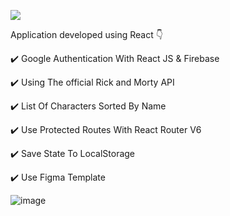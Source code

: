 
![](https://media.giphy.com/media/8EltHsKgMZYHJ8nEON/giphy.gif)

Application developed using React  :point_down:

 :heavy_check_mark: Google Authentication With React JS & Firebase
  <br> 
  
  :heavy_check_mark: Using The official Rick and Morty API
  <br>
  
  :heavy_check_mark: List Of Characters Sorted By Name
  <br>
  
  :heavy_check_mark: Use Protected Routes With React Router V6
  <br>
  
  :heavy_check_mark: Save State To LocalStorage
  <br>
  
  :heavy_check_mark: Use Figma Template
  <br>
  
  ![image](https://user-images.githubusercontent.com/98493900/226213162-c178a312-980d-4a8b-9518-c33ff5026ebf.png)





